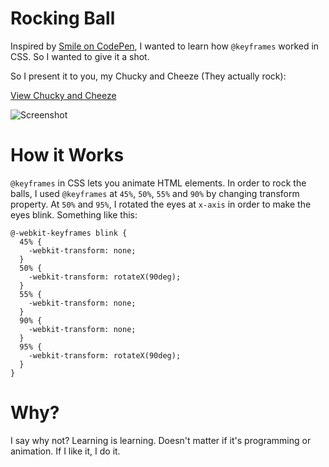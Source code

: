 # Rocking Ball
Inspired by [Smile on CodePen](http://codepen.io/rockteam/details/dGvdyx#stats), I wanted to learn how `@keyframes` worked in CSS. So I wanted to give it a shot. 

So I present it to you, my Chucky and Cheeze (They actually rock):

[View Chucky and Cheeze](http://narulakeshav.github.io/rocking-ball/)

![Screenshot](http://goo.gl/UaGU6Z)

# How it Works
`@keyframes` in CSS lets you animate HTML elements. In order to rock the balls, I used `@keyframes` at `45%`, `50%`, `55%` and `90%` by changing transform property. At `50%` and `95%`, I rotated the eyes at `x-axis` in order to make the eyes blink. Something like this:

```
@-webkit-keyframes blink {
  45% {
    -webkit-transform: none;
  }
  50% {
    -webkit-transform: rotateX(90deg);
  }
  55% {
    -webkit-transform: none;
  }
  90% {
    -webkit-transform: none;
  }
  95% {
    -webkit-transform: rotateX(90deg);
  }
}
```

# Why?
I say why not? Learning is learning. Doesn't matter if it's programming or animation. If I like it, I do it. 